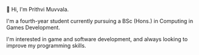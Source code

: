 👋 Hi, I'm Prithvi Muvvala.

I'm a fourth-year student currently pursuing a BSc (Hons.) in Computing in Games Development. 

I'm interested in game and software development, and always looking to improve my programming skills.


<!-- - 📫 How to reach me: [LinkedIn](https://www.linkedin.com/in/prithvi-muvvala/) -->

<!---
I’m interested in ...
- 🌱 I’m currently learning ...
- 💞️ I’m looking to collaborate on ...
- 📫 How to reach me ...
--->





<!---
Prithvi9518/Prithvi9518 is a ✨ special ✨ repository because its `README.md` (this file) appears on your GitHub profile.
You can click the Preview link to take a look at your changes.
--->

